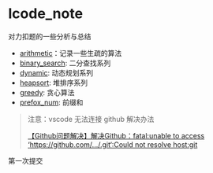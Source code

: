 # lcode_note


对力扣题的一些分析与总结
- [arithmetic](arithmetic.md)：记录一些生疏的算法
- [binary_search](binary_search.md): 二分查找系列
- [dynamic](dynamic.md): 动态规划系列
- [heapsort](heapsort.md): 堆排序系列
- [greedy](greedy_al.md): 贪心算法
- [prefox_num](prefix_sum.md): 前缀和


> 注意：vscode 无法连接 github 解决办法
> 
> [【Github问题解决】解决Github：fatal:unable to access ‘https://github.com/.../.git‘:Could not resolve host:git](https://blog.csdn.net/m0_72594605/article/details/132559545?ops_request_misc=&request_id=&biz_id=102&utm_term=fatal:%20unable%20to%20access%20%27https&utm_medium=distribute.pc_search_result.none-task-blog-2~all~sobaiduweb~default-0-132559545.142^v100^pc_search_result_base8&spm=1018.2226.3001.4187)

第一次提交